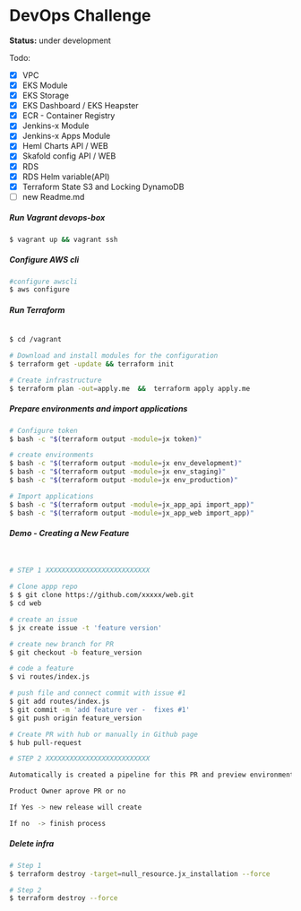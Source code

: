 # DevOps Challenge

**Status:** under development

Todo:

- [x] VPC
- [x] EKS Module
- [x] EKS Storage
- [x] EKS Dashboard / EKS Heapster
- [x] ECR - Container Registry
- [x] Jenkins-x Module
- [x] Jenkins-x Apps Module
- [x] Heml Charts    API / WEB
- [x] Skafold config API / WEB
- [x] RDS
- [x] RDS Helm variable(API)
- [x] Terraform State S3 and Locking DynamoDB
- [ ] new Readme.md

##### Run Vagrant devops-box

```bash
$ vagrant up && vagrant ssh
```

##### Configure AWS cli

```bash
#configure awscli
$ aws configure

```

##### Run Terraform

```bash

$ cd /vagrant

# Download and install modules for the configuration
$ terraform get -update && terraform init

# Create infrastructure
$ terraform plan -out=apply.me  &&  terraform apply apply.me
```

##### Prepare environments and import applications

```bash
# Configure token
$ bash -c "$(terraform output -module=jx token)"

# create environments
$ bash -c "$(terraform output -module=jx env_development)"
$ bash -c "$(terraform output -module=jx env_staging)"
$ bash -c "$(terraform output -module=jx env_production)"

# Import applications
$ bash -c "$(terraform output -module=jx_app_api import_app)"
$ bash -c "$(terraform output -module=jx_app_web import_app)"
```


##### Demo - Creating a New Feature

```bash


# STEP 1 XXXXXXXXXXXXXXXXXXXXXXXXXX

# Clone appp repo
$ $ git clone https://github.com/xxxxx/web.git
$ cd web

# create an issue
$ jx create issue -t 'feature version'

# create new branch for PR
$ git checkout -b feature_version

# code a feature
$ vi routes/index.js

# push file and connect commit with issue #1
$ git add routes/index.js
$ git commit -m 'add feature ver -  fixes #1'
$ git push origin feature_version

# Create PR with hub or manually in Github page
$ hub pull-request

# STEP 2 XXXXXXXXXXXXXXXXXXXXXXXXXX

Automatically is created a pipeline for this PR and preview environment

Product Owner aprove PR or no

If Yes -> new release will create

If no  -> finish process

```

##### Delete infra

```bash
# Step 1
$ terraform destroy -target=null_resource.jx_installation --force

# Step 2
$ terraform destroy --force
```